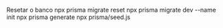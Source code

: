 Resetar o banco  npx prisma migrate reset
npx prisma migrate dev --name init
npx prisma generate
npx prisma/seed.js 
